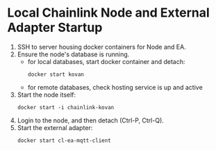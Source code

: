 # Local Chainlink Node and External Adapter Startup
1. SSH to server housing docker containers for Node and EA.
2. Ensure the node's database is running.
    - for local databases, start docker container and detach:
        ```
        docker start kovan
        ```
    - for remote databases, check hosting service is up and active
3. Start the node itself:
    ```
    docker start -i chainlink-kovan
    ```
4. Login to the node, and then detach (Ctrl-P, Ctrl-Q).
5. Start the external adapter:
    ```
    docker start cl-ea-mqtt-client
    ```